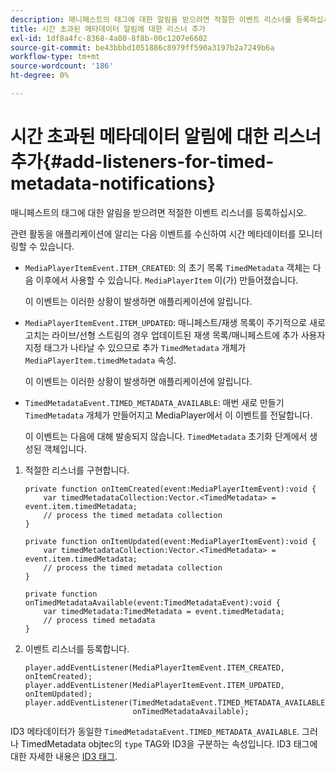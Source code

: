 ```yaml
---
description: 매니페스트의 태그에 대한 알림을 받으려면 적절한 이벤트 리스너를 등록하십시오.
title: 시간 초과된 메타데이터 알림에 대한 리스너 추가
exl-id: 1df8a4fc-8368-4a80-8f8b-00c1207e6602
source-git-commit: be43bbbd1051886c8979ff590a3197b2a7249b6a
workflow-type: tm+mt
source-wordcount: '186'
ht-degree: 0%

---
```


# 시간 초과된 메타데이터 알림에 대한 리스너 추가{#add-listeners-for-timed-metadata-notifications}

매니페스트의 태그에 대한 알림을 받으려면 적절한 이벤트 리스너를 등록하십시오.

관련 활동을 애플리케이션에 알리는 다음 이벤트를 수신하여 시간 메타데이터를 모니터링할 수 있습니다.

* `MediaPlayerItemEvent.ITEM_CREATED`: 의 초기 목록 `TimedMetadata` 객체는 다음 이후에서 사용할 수 있습니다. `MediaPlayerItem` 이(가) 만들어졌습니다.

   이 이벤트는 이러한 상황이 발생하면 애플리케이션에 알립니다.

* `MediaPlayerItemEvent.ITEM_UPDATED`: 매니페스트/재생 목록이 주기적으로 새로 고치는 라이브/선형 스트림의 경우 업데이트된 재생 목록/매니페스트에 추가 사용자 지정 태그가 나타날 수 있으므로 추가 `TimedMetadata` 개체가 `MediaPlayerItem.timedMetadata` 속성.

   이 이벤트는 이러한 상황이 발생하면 애플리케이션에 알립니다.

* `TimedMetadataEvent.TIMED_METADATA_AVAILABLE`: 매번 새로 만들기 `TimedMetadata` 개체가 만들어지고 MediaPlayer에서 이 이벤트를 전달합니다.

   이 이벤트는 다음에 대해 발송되지 않습니다. `TimedMetadata` 초기화 단계에서 생성된 객체입니다.

1. 적절한 리스너를 구현합니다.

   ```
   private function onItemCreated(event:MediaPlayerItemEvent):void { 
       var timedMetadataCollection:Vector.<TimedMetadata> = event.item.timedMetadata; 
       // process the timed metadata collection 
   } 
   
   private function onItemUpdated(event:MediaPlayerItemEvent):void { 
       var timedMetadataCollection:Vector.<TimedMetadata> = event.item.timedMetadata; 
       // process the timed metadata collection 
   } 
   
   private function onTimedMetadataAvailable(event:TimedMetadataEvent):void { 
       var timedMetadata:TimedMetadata = event.timedMetadata; 
       // process timed metadata 
   }
   ```

1. 이벤트 리스너를 등록합니다.

   ```
   player.addEventListener(MediaPlayerItemEvent.ITEM_CREATED, onItemCreated); 
   player.addEventListener(MediaPlayerItemEvent.ITEM_UPDATED, onItemUpdated); 
   player.addEventListener(TimedMetadataEvent.TIMED_METADATA_AVAILABLE,  
                           onTimedMetadataAvailable);
   ```

ID3 메타데이터가 동일한 `TimedMetadataEvent.TIMED_METADATA_AVAILABLE`. 그러나 TimedMetadata objtec의 `type` TAG와 ID3을 구분하는 속성입니다. ID3 태그에 대한 자세한 내용은 [ID3 태그](../../../tvsdk-1.4-for-desktop-hls/r-psdk-dhls-1.4-notification-system/notification-system/t-psdk-dhls-1.4-id3-metadata-retrieve.md).
